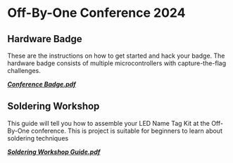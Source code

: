 # Off-By-One Conference 2024

## Hardware Badge

These are the instructions on how to get started and hack your badge. The hardware badge consists of multiple microcontrollers with capture-the-flag challenges.

***[Conference Badge.pdf](<Conference Badge.pdf>)***

## Soldering Workshop

This guide will tell you how to assemble your LED Name Tag Kit at the Off-By-One conference. This is project is suitable for beginners to learn about soldering techniques 

***[Soldering Workshop Guide.pdf](<Soldering Workshop Guide.pdf>)***

